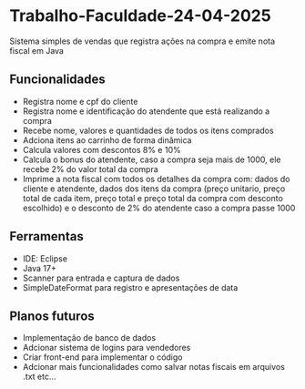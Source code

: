 # Trabalho-Faculdade-24-04-2025
Sistema simples de vendas que registra ações na compra e emite nota fiscal em Java

## Funcionalidades

- Registra nome e cpf do cliente
- Registra nome e identificação do atendente que está realizando a compra
- Recebe nome, valores e quantidades de todos os itens comprados
- Adciona itens ao carrinho de forma dinâmica
- Calcula valores com descontos 8% e 10%
- Calcula o bonus do atendente, caso a compra seja mais de 1000, ele recebe 2% do valor total da compra
- Imprime a nota fiscal com todos os detalhes da compra com: dados do cliente e atendente, dados dos itens da compra (preço unitario, preço total de cada item, preço total e preço total da compra com desconto escolhido) e o desconto de 2% do atendente caso a compra passe 1000

## Ferramentas

- IDE: Eclipse
- Java 17+
- Scanner para entrada e captura de dados
- SimpleDateFormat para registro e apresentações de data

## Planos futuros

- Implementação de banco de dados
- Adcionar sistema de logins para vendedores
- Criar front-end para implementar o código
- Adcionar mais funcionalidades como salvar notas fiscais em arquivos .txt etc...
